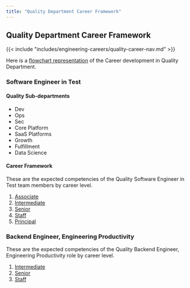 ```yaml
---
title: "Quality Department Career Framework"
---
```


## Quality Department Career Framework

{{< include "includes/engineering-careers/quality-career-nav.md" >}}

Here is a [flowchart representation](/handbook/engineering/careers/#quality-department) of the Career development in Quality Department.

### Software Engineer in Test

#### Quality Sub-departments

- Dev
- Ops
- Sec
- Core Platform
- SaaS Platforms
- Growth
- Fulfillment
- Data Science

#### Career Framework

These are the expected competencies of the Quality Software Engineer in Test team members by career level.

1. [Associate](/handbook/engineering/careers/matrix/quality/software-engineer-in-test/associate/)
1. [Intermediate](/handbook/engineering/careers/matrix/quality/software-engineer-in-test/intermediate/)
1. [Senior](/handbook/engineering/careers/matrix/quality/software-engineer-in-test/senior/)
1. [Staff](/handbook/engineering/careers/matrix/quality/software-engineer-in-test/staff/)
1. [Principal](/handbook/engineering/careers/matrix/quality/software-engineer-in-test/principal/)

### Backend Engineer, Engineering Productivity

These are the expected competencies of the Quality Backend Engineer, Engineering Productivity role by career level.

1. [Intermediate](/handbook/engineering/careers/matrix/quality/engineering-productivity/intermediate/)
1. [Senior](/handbook/engineering/careers/matrix/quality/engineering-productivity/senior/)
1. [Staff](/handbook/engineering/careers/matrix/quality/engineering-productivity/staff/)

